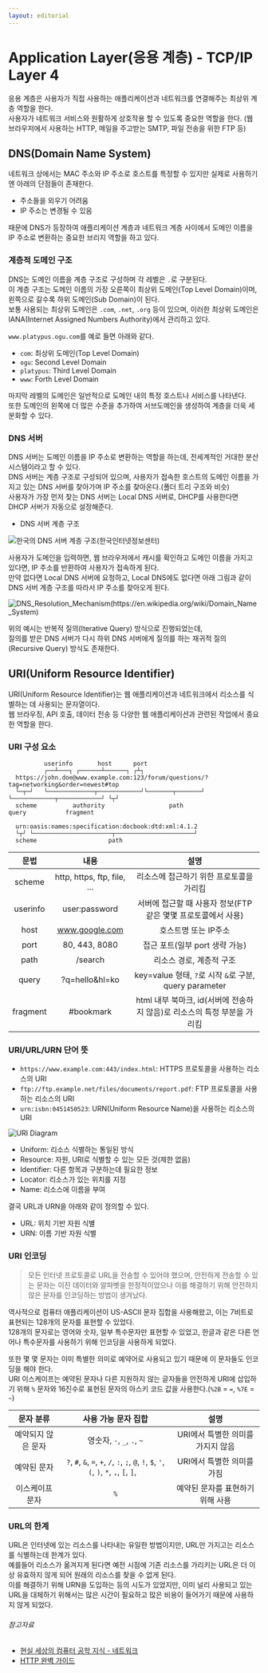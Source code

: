 ```yaml
---
layout: editorial
---
```


# Application Layer(응용 계층) - TCP/IP Layer 4

응용 계층은 사용자가 직접 사용하는 애플리케이션과 네트워크를 연결해주는 최상위 계층 역할을 한다.  
사용자가 네트워크 서비스와 원활하게 상호작용 할 수 있도록 중요한 역할을 한다.
(웹 브라우저에서 사용하는 HTTP, 메일을 주고받는 SMTP, 파일 전송을 위한 FTP 등)

## DNS(Domain Name System)

네트워크 상에서는 MAC 주소와 IP 주소로 호스트를 특정할 수 있지만 실제로 사용하기엔 아래의 단점들이 존재한다.

- 주소들을 외우기 어려움
- IP 주소는 변경될 수 있음

때문에 DNS가 등장하여 애플리케이션 계층과 네트워크 계층 사이에서 도메인 이름을 IP 주소로 변환하는 중요한 브리지 역할을 하고 있다.

### 계층적 도메인 구조

DNS는 도메인 이름을 계층 구조로 구성하며 각 레벨은 `.`로 구분된다.  
이 계층 구조는 도메인 이름의 가장 오른쪽이 최상위 도메인(Top Level Domain)이며, 왼쪽으로 갈수록 하위 도메인(Sub Domain)이 된다.  
보통 사용되는 최상위 도메인은 `.com`, `.net`, `.org` 등이 있으며, 이러한 최상위 도메인은 IANA(Internet Assigned Numbers Authority)에서 관리하고 있다.

`www.platypus.ogu.com`를 예로 들면 아래와 같다.

- `com`: 최상위 도메인(Top Level Domain)
- `ogu`: Second Level Domain
- `platypus`: Third Level Domain
- `www`: Forth Level Domain

마지막 레벨의 도메인은 일반적으로 도메인 내의 특정 호스트나 서비스를 나타낸다.  
또한 도메인의 왼쪽에 더 많은 수준을 추가하여 서브도메인을 생성하여 계층을 더욱 세분화할 수 있다.

### DNS 서버

DNS 서버는 도메인 이름을 IP 주소로 변환하는 역할을 하는데, 전세계적인 거대한 분산 시스템이라고 할 수 있다.  
DNS 서버는 계층 구조로 구성되어 있으며, 사용자가 접속한 호스트의 도메인 이름을 가지고 있는 DNS 서버를 찾아가며 IP 주소를 찾아온다.(폴더 트리 구조와 비슷)  
사용자가 가장 먼저 찾는 DNS 서버는 Local DNS 서버로, DHCP를 사용한다면 DHCP 서버가 자동으로 설정해준다.

- DNS 서버 계층 구조

![한국의 DNS 서버 계층 구조(한국인터넷정보센터)](image/domain_server_tree.png)

사용자가 도메인을 입력하면, 웹 브라우저에서 캐시를 확인하고 도메인 이름을 가지고 있다면, IP 주소를 반환하여 사용자가 접속하게 된다.  
만약 없다면 Local DNS 서버에 요청하고, Local DNS에도 없다면 아래 그림과 같이 DNS 서버 계층 구조를 따라서 IP 주소를 찾아오게 된다.

![DNS_Resolution_Mechanism(https://en.wikipedia.org/wiki/Domain_Name_System)](image/dns_resolution_mechanism.png)

위의 예시는 반복적 질의(Iterative Query) 방식으로 진행되었는데,  
질의를 받은 DNS 서버가 다시 하위 DNS 서버에게 질의를 하는 재귀적 질의(Recursive Query) 방식도 존재한다.

## URI(Uniform Resource Identifier)

URI(Uniform Resource Identifier)는 웹 애플리케이션과 네트워크에서 리소스를 식별하는 데 사용되는 문자열이다.  
웹 브라우징, API 호출, 데이터 전송 등 다양한 웹 애플리케이션과 관련된 작업에서 중요한 역할을 한다.

### URI 구성 요소

```
          userinfo       host      port
          ┌──┴───┐ ┌──────┴──────┐ ┌┴┐
  https://john.doe@www.example.com:123/forum/questions/?tag=networking&order=newest#top
  └─┬─┘   └─────────────┬────────────┘└───────┬───────┘ └────────────┬────────────┘ └┬┘
  scheme          authority                  path                  query           fragment

  urn:oasis:names:specification:docbook:dtd:xml:4.1.2
  └┬┘ └──────────────────────┬──────────────────────┘
  scheme                    path
```

|    문법    |             내용              |                       설명                       |
|:--------:|:---------------------------:|:----------------------------------------------:|
|  scheme  | http, https, ftp, file, ... |             리소스에 접근하기 위한 프로토콜을 가리킴             |
| userinfo |        user:password        |     서버에 접근할 때 사용자 정보(FTP 같은 몇몇 프로토콜에서 사용)      |
|   host   |       www.google.com        |                  호스트명 또는 IP주소                  |
|   port   |        80, 443, 8080        |              접근 포트(일부 port 생략 가능)              |
|   path   |           /search           |                 리소스 경로, 계층적 구조                 |
|  query   |       ?q=hello&hl=ko        | key=value 형태, `?`로 시작 `&`로 구분, query parameter |
| fragment |          #bookmark          | html 내부 북마크, id(서버에 전송하지 않음)로 리소스의 특정 부분을 가리킴  |

### URI/URL/URN 단어 뜻

- `https://www.example.com:443/index.html`: HTTPS 프로토콜을 사용하는 리소스의 URI
- `ftp://ftp.example.net/files/documents/report.pdf`: FTP 프로토콜을 사용하는 리소스의 URI
- `urn:isbn:0451450523`: URN(Uniform Resource Name)을 사용하는 리소스의 URI

![URI Diagram](image/uri_diagram.png)

- Uniform: 리소스 식별하는 통일된 방식
- Resource: 자원, URI로 식별할 수 있는 모든 것(제한 없음)
- Identifier: 다른 항목과 구분하는데 필요한 정보
- Locator: 리소스가 있는 위치를 지정
- Name: 리소스에 이름을 부여

결국 URL과 URN을 아래와 같이 정의할 수 있다.

- URL: 위치 기반 자원 식별
- URN: 이름 기반 자원 식별

### URI 인코딩

> 모든 인터넷 프로토콜로 URL을 전송할 수 있어야 했으며, 안전하게 전송할 수 있는 문자는 이진 데이터와 알파벳을 한정적이었으나 이를 해결하기 위해 안전하지 않은 문자를 인코딩하는 방법이 생겨났다.

역사적으로 컴퓨터 애플리케이션이 US-ASCII 문자 집합을 사용해왔고, 이는 7비트로 표현되는 128개의 문자를 표현할 수 있었다.  
128개의 문자로는 영어와 숫자, 일부 특수문자만 표현할 수 있었고, 한글과 같은 다른 언어나 특수문자를 사용하기 위해 인코딩을 사용하게 되었다.

또한 몇 몇 문자는 이미 특별한 의미로 예약어로 사용되고 있기 때문에 이 문자들도 인코딩을 해야 한다.  
URI 이스케이프는 예약된 문자나 다른 지원하지 않는 글자들을 안전하게 URI에 삽입하기 위해 `%` 문자와 16진수로 표현된 문자의 아스키 코드 값을 사용한다.(`%2B` = `=`, `%7E` = `~`)

|   문자 분류    |                                          사용 가능 문자 집합                                          |          설명          |
|:----------:|:---------------------------------------------------------------------------------------------:|:--------------------:|
| 예약되지 않은 문자 |                                    영숫자, `-`, `_`, `.`, `~`                                    | URI에서 특별한 의미를 가지지 않음 |
|   예약된 문자   | `?`, `#`, `&`, `=`, `+`, `/`, `:`, `;`, `@`, `!`, `$`, `'`, `(`, `)`, `*`, `,`, `[`, `]`, ` ` |   URI에서 특별한 의미를 가짐   |
|  이스케이프 문자  |                                              `%`                                              |  예약된 문자를 표현하기 위해 사용  |

### URL의 한계

URL은 인터넷에 있는 리소스를 나타내는 유일한 방법이지만, URL만 가지고는 리소스를 식별하는데 한계가 있다.  
예를들어 리소스가 옮겨지게 된다면 예전 시점에 기존 리소스를 가리키는 URL은 더 이상 유효하지 않게 되어 원래의 리소스를 찾을 수 없게 된다.  
이를 해결하기 위해 URN을 도입하는 등의 시도가 있었지만, 이미 널리 사용되고 있는 URL을 대체하기 위해서는 많은 시간이 필요하고 많은 비용이 들어가기 때문에 사용하지 않게 되었다.

###### 참고자료

- [현실 세상의 컴퓨터 공학 지식 - 네트워크](https://fastcampus.co.kr/dev_online_newcomputer)
- [HTTP 완벽 가이드](https://www.nl.go.kr/seoji/contents/S80100000000.do?schM=intgr_detail_view_isbn&page=1&pageUnit=10&schType=simple&schStr=HTTP+완벽+가이드&isbn=9788966261208&cipId=200309770%2C4096969)